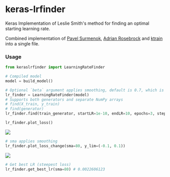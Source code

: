 # keras-lrfinder
Keras Implementation of Leslie Smith's method for finding an optimal starting learning rate.

Combined implementation of [Pavel Surmenok](https://github.com/surmenok/keras_lr_finder), [Adrian Rosebrock](https://pyimagesearch.com/2019/08/05/keras-learning-rate-finder/) and [ktrain](https://github.com/amaiya/ktrain) into a single file.

### Usage


```python
from keraslrfinder import LearningRateFinder

# Compiled model
model = build_model()

# Optional `beta` argument applies smoothing, default is 0.7, which is fairly smooth
lr_finder = LearningRateFinder(model)
# Supports both generators and separate NumPy arrays
# find(X_train, y_train)
# find(generator)
lr_finder.find(train_generator, startLR=1e-10, endLR=10, epochs=3, stepsPerEpoch=np.ceil((len(train_generator.classes) / float(32))))
```

```python
lr_finder.plot_loss()
```

![](https://imgur.com/L8H4Ryz)


```python
# sma applies smoothing
lr_finder.plot_loss_change(sma=80, y_lim=(-0.1, 0.1))
```

![](https://imgur.com/FQTbjW1)

```python
# Get best LR (steepest loss)
lr_finder.get_best_lr(sma=80) # 0.0022606123
```

